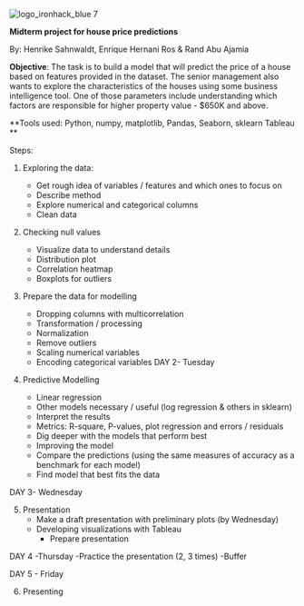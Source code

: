 ![logo_ironhack_blue 7](https://user-images.githubusercontent.com/23629340/40541063-a07a0a8a-601a-11e8-91b5-2f13e4e6b441.png)

**Midterm project for house price predictions**

By: Henrike Sahnwaldt, Enrique Hernani Ros & Rand Abu Ajamia

**Objective**: The task is to build a model that will predict the price of a house based on features provided in the dataset. The senior management also wants to explore the characteristics of the houses using some business intelligence tool. One of those parameters include understanding which factors are responsible for higher property value - \$650K and above.

**Tools used: Python, numpy, matplotlib, Pandas, Seaborn, sklearn Tableau **

Steps: 

1. Exploring the data: 
	- Get rough idea of variables / features and which ones to focus on
	- Describe method
	- Explore numerical and categorical columns
	- Clean data 
2. Checking null values
	- Visualize data to understand details 
	- Distribution plot
	- Correlation heatmap 
	- Boxplots for outliers

3. Prepare the data for modelling 
	- Dropping columns with multicorrelation
	- Transformation / processing
	- Normalization
	- Remove outliers
	- Scaling numerical variables
	- Encoding categorical variables
DAY 2- Tuesday 
4. Predictive Modelling
	- Linear regression
	- Other models necessary / useful (log regression & others in sklearn)
	- Interpret the results
	- Metrics: R-square, P-values, plot regression and errors / residuals
	- Dig deeper with the models that perform best
	- Improving the model 
	- Compare the predictions (using the same measures of accuracy as a benchmark for each model)
 	- Find model that best fits the data

DAY 3- Wednesday

5. Presentation 
	- Make a draft presentation with preliminary plots (by Wednesday)
	- Developing visualizations with Tableau 
     	- Prepare presentation
	
DAY 4 -Thursday
	-Practice the presentation (2, 3 times)
	-Buffer  

DAY 5 - Friday

6. Presenting
